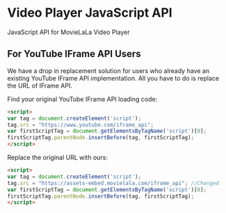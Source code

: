 # Video Player JavaScript API
JavaScript API for MovieLaLa Video Player

## For YouTube IFrame API Users

We have a drop in replacement solution for users who already have an existing YouTube IFrame API implementation. All you have to do is replace the URL of IFrame API.

Find your original YouTube IFrame API loading code:
```html
<script>
var tag = document.createElement('script');
tag.src = "https://www.youtube.com/iframe_api";
var firstScriptTag = document.getElementsByTagName('script')[0];
firstScriptTag.parentNode.insertBefore(tag, firstScriptTag);
</script>
```

Replace the original URL with ours:
```html
<script>
var tag = document.createElement('script');
tag.src = "https://assets-embed.movielala.com/iframe_api"; //Changed
var firstScriptTag = document.getElementsByTagName('script')[0];
firstScriptTag.parentNode.insertBefore(tag, firstScriptTag);
</script>
```
